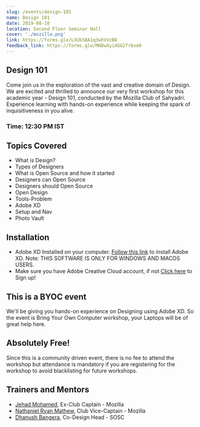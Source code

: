 ```yaml
---
slug: /events/design-101
name: Design 101
date: 2019-08-10
location: Second Floor Seminar Hall
cover: './mozilla.png'
link: https://forms.gle/LXUkSBA1q3whVVzB8
feedback_link: https://forms.gle/MHDwXyiXGG2frbxe8
---
```

## Design 101
Come join us in the exploration of the vast and creative domain of Design. We are excited and thrilled to announce our very first workshop for this academic year - Design 101, conducted by the Mozilla Club of Sahyadri. Experience learning with hands-on experience while keeping the spark of inquisitiveness in you alive.
### Time: 12:30 PM IST

## Topics Covered
- What is Design?
- Types of Designers
- What is Open Source and how it started
- Designers can Open Source
- Designers should Open Source
- Open Design
- Tools-Problem
- Adobe XD
- Setup and Nav
- Photo Vault

## Installation
- Adobe XD Installed on your computer. [Follow this link](https://www.adobe.com/in/products/xd.html) to install Adobe XD. 
Note: THIS SOFTWARE IS ONLY FOR WINDOWS AND MACOS USERS.
- Make sure you have Adobe Creative Cloud account, if not [Click here](https://adobe.ly/2YZ2pSl) to Sign up!

## This is a BYOC event
We'll be giving you hands-on experience on Designing using Adobe XD. So the event is Bring Your Own Computer workshop, your Laptops will be of great help here.

## Absolutely Free!
Since this is a community driven event, there is no fee to attend the workshop but attendance is mandatory if you are registering for the workshop to avoid blacklisting for future workshops.

## Trainers and Mentors
- [Jehad Mohamed](https://github.com/imhighoncoffee), Ex-Club Captain - Mozilla
- [Nathaniel Ryan Mathew](https://github.com/nathanielmathew), Club Vice-Captain - Mozilla
- [Dhanush Bangera](https://github.com/Dhanush-Bangera), Co-Design Head - SOSC
